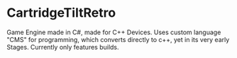 # CartridgeTiltRetro
 Game Engine made in C#, made for C++ Devices. Uses custom language "CMS" for programming, which converts directly to c++, yet in its very early Stages. Currently only features builds.
